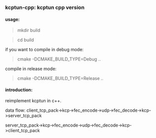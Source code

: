 ### kcptun-cpp: kcptun cpp version

#### usage:
> mkdir build

>cd build

if you want to compile in debug mode:
> cmake -DCMAKE_BUILD_TYPE=Debug ..

compile in release mode:
> cmake -DCMAKE_BUILD_TYPE=Release ..

#### introduction:
reimplement kcptun in c++.

data flow:
client_tcp_pack->kcp->fec_encode->udp->fec_decode->kcp->server_tcp_pack

server_tcp_pack->kcp->fec_encode->udp->fec_decode->kcp->client_tcp_pack
